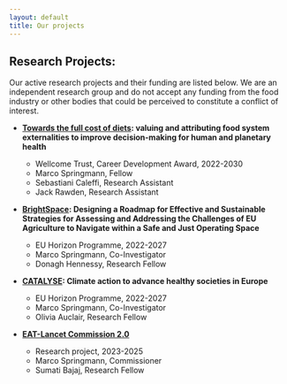 ```yaml
---
layout: default
title: Our projects
---
```


## Research Projects:

Our active research projects and their funding are listed below. We are an independent research group and do not accept any funding from the food industry or other bodies that could be perceived to constitute a conflict of interest.

- **[Towards the full cost of diets](https://wellcome.org/grant-funding/people-and-projects/grants-awarded/towards-full-cost-diets-valuing-and-attributing): valuing and attributing food system externalities to improve decision-making for human and planetary health** 
  - Wellcome Trust, Career Development Award, 2022-2030
  - Marco Springmann, Fellow
  - Sebastiani Caleffi, Research Assistant
  - Jack Rawden, Research Assistant

- **[BrightSpace](https://brightspace-project.eu/): Designing a Roadmap for Effective and Sustainable Strategies for Assessing and Addressing the Challenges of EU Agriculture to Navigate within a Safe and Just Operating Space** 
  - EU Horizon Programme, 2022-2027
  - Marco Springmann, Co-Investigator
  - Donagh Hennessy, Research Fellow
 
- **[CATALYSE](https://catalysehorizon.eu/): Climate action to advance healthy societies in Europe** 
  - EU Horizon Programme, 2022-2027
  - Marco Springmann, Co-Investigator
  - Olivia Auclair, Research Fellow

- **[EAT-Lancet Commission 2.0](https://eatforum.org/eat-lancet-commission/eat-lancet-commission-2-0/)**
  - Research project, 2023-2025
  - Marco Springmann, Commissioner
  - Sumati Bajaj, Research Fellow
